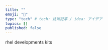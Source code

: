 ```yaml
---
title: ""
emoji: "🐙"
type: "tech" # tech: 技術記事 / idea: アイデア
topics: []
published: false
---
```


rhel developments kits
